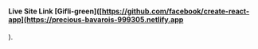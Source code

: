 #### Live Site Link [Gifli-green]([https://github.com/facebook/create-react-app](https://precious-bavarois-999305.netlify.app

).

